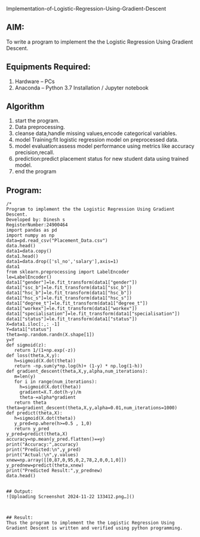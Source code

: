 Implementation-of-Logistic-Regression-Using-Gradient-Descent

## AIM:
To write a program to implement the the Logistic Regression Using Gradient Descent.

## Equipments Required:
1. Hardware – PCs
2. Anaconda – Python 3.7 Installation / Jupyter notebook

## Algorithm
1. start the program.
2. Data preprocessing.
3. cleanse data,handle missing values,encode categorical variables.
4. model Training:fit logistic regression model on preprocessed data.
5. model evaluation:assess model performance using metrics like accuracy precision,recall.
6. prediction:predict placement status for new student data using trained model.
7. end the program
 

## Program:
```
/*
Program to implement the the Logistic Regression Using Gradient Descent.
Developed by: Dinesh s
RegisterNumber:24900464
import pandas as pd
import numpy as np
data=pd.read_csv("Placement_Data.csv")
data.head()
data1=data.copy()
data1.head()
data1=data.drop(['sl_no','salary'],axis=1)
data1
from sklearn.preprocessing import LabelEncoder
le=LabelEncoder()
data1["gender"]=le.fit_transform(data1["gender"])
data1["ssc_b"]=le.fit_transform(data1["ssc_b"])
data1["hsc_b"]=le.fit_transform(data1["hsc_b"])
data1["hsc_s"]=le.fit_transform(data1["hsc_s"])
data1["degree_t"]=le.fit_transform(data1["degree_t"])
data1["workex"]=le.fit_transform(data1["workex"])
data1["specialisation"]=le.fit_transform(data1["specialisation"])
data1["status"]=le.fit_transform(data1["status"])
X=data1.iloc[:,: -1]
Y=data1["status"]
theta=np.random.randn(X.shape[1])
y=Y
def sigmoid(z):
   return 1/(1+np.exp(-z))
def loss(theta,X,y):
   h=sigmoid(X.dot(theta))
   return -np.sum(y*np.log(h)+ (1-y) * np.log(1-h))
def gradient_descent(theta,X,y,alpha,num_iterations):
   m=len(y)
   for i in range(num_iterations):
     h=sigmoid(X.dot(theta))
     gradient=X.T.dot(h-y)/m
     theta-=alpha*gradient
   return theta
theta=gradient_descent(theta,X,y,alpha=0.01,num_iterations=1000)
def predict(theta,X):
   h=sigmoid(X.dot(theta))
   y_pred=np.where(h>=0.5 , 1,0)
   return y_pred
y_pred=predict(theta,X)
accuracy=np.mean(y_pred.flatten()==y)
print("Accuracy:",accuracy)
print("Predicted:\n",y_pred)
print("Actual:\n",y.values)
xnew=np.array([[0,87,0,95,0,2,78,2,0,0,1,0]])
y_prednew=predict(theta,xnew)
print("Predicted Result:",y_prednew)
data.head()


## Output:
![Uploading Screenshot 2024-11-22 133412.png…]()



## Result:
Thus the program to implement the the Logistic Regression Using Gradient Descent is written and verified using python programming.

